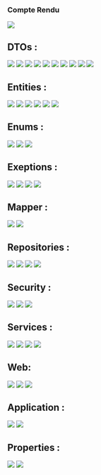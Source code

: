 <h3>Compte Rendu</h3>
<img src="captures/1.png">
<h2>DTOs :</h2>
<img src="captures/20.png">
<img src="captures/21.png">
<img src="captures/22.png">
<img src="captures/23.png">
<img src="captures/24.png">
<img src="captures/25.png">
<img src="captures/26.png">
<img src="captures/27.png">
<img src="captures/28.png">
<img src="captures/29.png">
<h2>Entities :</h2>
<img src="captures/3.png">
<img src="captures/30.png">
<img src="captures/31.png">
<img src="captures/32.png">
<img src="captures/33.png">
<img src="captures/34.png">
<h2>Enums :</h2>
<img src="captures/4.png">
<img src="captures/40.png">
<img src="captures/41.png">
<h2>Exeptions :</h2>
<img src="captures/5.png">
<img src="captures/50.png">
<img src="captures/51.png">
<img src="captures/52.png">
<h2>Mapper :</h2>
<img src="captures/6.png">
<img src="captures/60.png">
<h2>Repositories :</h2>
<img src="captures/7.png">
<img src="captures/70.png">
<img src="captures/71.png">
<img src="captures/72.png">
<h2>Security :</h2>
<img src="captures/8.png">
<img src="captures/80.png">
<img src="captures/81.png">
<h2>Services :</h2>
<img src="captures/9.png">
<img src="captures/90.png">
<img src="captures/91.png">
<img src="captures/92.png">
<h2>Web:</h2>
<img src="captures/10.png">
<img src="captures/100.png">
<img src="captures/101.png">
<h2>Application :</h2>
<img src="captures/11.png">
<img src="captures/110.png">
<h2>Properties :</h2>
<img src="captures/12.png">
<img src="captures/120.png">